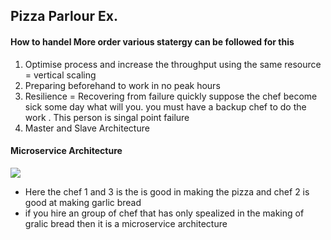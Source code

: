 ## Pizza Parlour Ex.
#### How to handel More order various statergy can be followed for this 
1. Optimise process and increase the throughput using the same resource = vertical scaling 
2.  Preparing beforehand to work in no peak hours 
3. Resilience = Recovering from failure quickly suppose the chef become sick some day what will you. you must have a backup chef to do the work . This person is singal point failure 
4. Master and Slave Architecture 

#### Microservice Architecture 

![](at/Pasted%20image%2020250128131505.png)

- Here the chef 1 and 3  is the is good in making the pizza and chef 2 is good at making garlic bread 
- if you hire an group of chef that has only spealized in the making of gralic bread then it is a microservice architecture 

